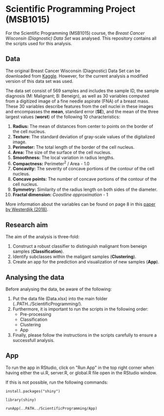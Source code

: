 # Scientific Programming Project (MSB1015)
For the Scientific Programming (MSB1015) course, the *Breast Cancer Wisconsin (Diagnostic) Data Set* was analysed. This repository contains all the scripts used for this analysis.

## Data
The original Breast Cancer Wisconsin (Diagnostic) Data Set can be downloaded from [Kaggle](https://www.kaggle.com/datasets/uciml/breast-cancer-wisconsin-data). However, for the current analysis a modified version of this data set was used.

The data set consist of 569 samples and includes the sample ID, the sample diagnosis (M: Malignant; B: Beneign), as well as 30 variables computed from a digitized image of a fine needle aspirate (FNA) of a breast mass. These 30 variables describe features from the cell nuclei in these images and encompasses the **mean**, standard error (**SE**), and the mean of the three largest values (**worst**) of the following 10 characteristics:
1. **Radius:** The mean of distances from center to points on the border of the cell nucleus.
2. **Texture:** The standard deviation of gray-scale values of the digitalized image.
3. **Perimeter:** The total length of the border of the cell nucleus.
4. **Area:** The size of the surface of the cell nucleus.
5. **Smoothness:** The local variation in radius lengths.
6. **Compactness:** Perimeter<sup>2</sup> / Area - 1.0
7. **Concavity:** The severity of concave portions of the contour of the cell nucleus.
8. **Concave points:** The number of concave portions of the contour of the cell nucleus.
9. **Symmetry:** Similarity of the radius length on both sides of the diameter.
10. **Fractal dimension:** *Coastline approximation* - 1

More information about the variables can be found on page 8 in this [paper by Westerdijk (2018)](https://www.math.vu.nl/~sbhulai/papers/paper-westerdijk.pdf).

## Research aim
The aim of the analysis is three-fold:
1. Construct a robust classifier to distinguish malignant from beneign samples (**Classification**).
2. Identify subclasses within the maligant samples (**Clustering**).
3. Create an app for the prediction and visualization of new samples (**App**).

## Analysing the data
Before analysing the data, be aware of the following:

1. Put the data file (Data.xlsx) into the main folder (..PATH../ScientificProgramming/).
2. Furthermore, it is important to run the scripts in the following order:
    * Pre-processing
    * Classification
    * Clustering
    * App
3. Finally, please follow the instructions in the scripts carefully to ensure a successfull analysis.


## App
To run the app in RStudio, click on "Run App" in the top right corner when having either the ui.R, server.R, or global.R file open in the RStudio window.

If this is not possible, run the following commands:

`install.packages("shiny")`

`library(shiny)`

`runApp(..PATH../ScientificProgramming/App)`

